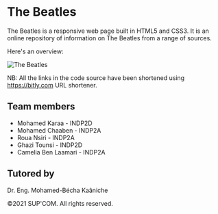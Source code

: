 # The Beatles
The Beatles is a responsive web page built in HTML5 and CSS3. It is an online repository of information on The Beatles from a range of sources.

Here's an overview:

![The Beatles](https://user-images.githubusercontent.com/76062686/116243194-998f4580-a75e-11eb-84e9-f4c7b71fcb3c.png)

NB: All the links in the code source have been shortened using https://bitly.com URL shortener.

## Team members
- Mohamed Karaa - INDP2D
- Mohamed Chaaben - INDP2A
- Roua Nsiri - INDP2A
- Ghazi Tounsi - INDP2D
- Camelia Ben Laamari - INDP2A

## Tutored by
Dr. Eng. Mohamed-Bécha Kaâniche

©2021 SUP'COM. All rights reserved.
